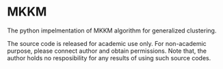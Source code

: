 # MKKM
The python impelmentation of MKKM algorithm for generalized clustering.

The source code is released for academic use only. For non-academic purpose, please connect author and obtain permissions.
Note that, the author holds no resposibility for any results of using such source codes.

